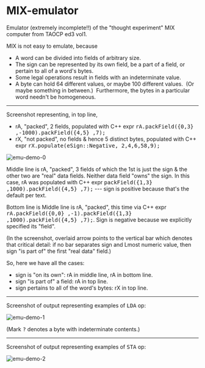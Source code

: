 # MIX-emulator
Emulator (extremely incomplete!!) of the "thought experiment" MIX computer from TAOCP ed3 vol1.

MIX is not easy to emulate, because
<ul>
  <li>A word can be divided into fields of arbitrary size.</li>
  <li>The sign can be represented by its own field, be a part of a field, or pertain to all of a word's bytes.</li>
  <li>Some legal operations result in fields with an indeterminate value.</li>
  <li>A byte can hold 64 different values, or maybe 100 different values.&nbsp;&nbsp;(Or maybe something in between.)&nbsp;&nbsp;Furthermore, the bytes in a particular word needn't be homogeneous.</li>
</ul>

<hr/>
Screenshot representing, in top line,
<ul>
  <li>rA, "packed", 2 fields, populated with C++ expr <tt>rA.packField({0,3} ,-1000).packField({4,5} ,7);</tt></li>
  <li>rX, "not packed", no fields & hence 5 distinct bytes, populated with C++ expr <tt>rX.populate(eSign::Negative, 2,4,6,58,9);</tt></li>
</ul>

![emu-demo-0](https://github.com/user-attachments/assets/99b0b96d-6527-4dbf-a90c-2fa73be84453)

Middle line is rA, "packed", 3 fields of which the 1st is just the sign & the other two are "real" data fields. Neither data field "owns" the  sign.  In this case, rA was populated with C++ expr <tt>packField({1,3} ,1000).packField({4,5} ,7);</tt> --- sign is positive because that's the default per text.

Bottom line is Middle line is rA, "packed", this time via C++ expr <tt>rA.packField({0,0} ,-1).packField({1,3} ,1000).packField({4,5} ,7);</tt>.  Sign is negative because we explicitly specified its "field".

(In the screenshot, overlaid arrow points to the vertical bar which denotes that critical detail: if no bar separates sign and Lmost numeric value, then sign "is part of" the first "real data" field.)

So, here we have all the cases:
<ul>
  <li>sign is "on its own": rA in middle line, rA in bottom line.</li>
  <li>sign "is part of" a field: rA in top line.</li>
  <li>sign pertains to all of the word's bytes: rX in top line.</li>
</ul>

<hr/>
Screenshot of output representing examples of <tt>LDA</tt> op:

![emu-demo-1](https://github.com/user-attachments/assets/1cc9ad9b-66df-4bac-be05-cd5c98520f09)

(Mark <tt>?</tt> denotes a byte with indeterminate contents.)

<hr/>
Screenshot of output representing  examples of <tt>STA</tt> op:

![emu-demo-2](https://github.com/user-attachments/assets/82b08965-fbbb-47bf-aa26-8d26224db525)

<br/>
